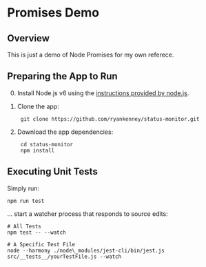 Promises Demo
==============

Overview
----------------


This is just a demo of Node Promises for my own referece.

Preparing the App to Run
----------------

0. Install Node.js v6 using the [instructions provided by node.js](https://nodejs.org/en/download/package-manager/).

0. Clone the app:

		git clone https://github.com/ryankenney/status-monitor.git

0. Download the app dependencies:

		cd status-monitor
		npm install

Executing Unit Tests
--------------------

Simply run:

	npm run test

... start a watcher process that responds to source edits:

	# All Tests
	npm test -- --watch

	# A Specific Test File
	node --harmony ./node\_modules/jest-cli/bin/jest.js src/__tests__/yourTestFile.js --watch

